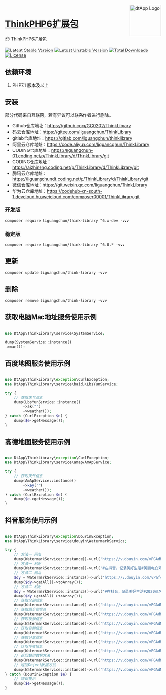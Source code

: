 <img align="right" width="100" src="https://cdn.oss.liguangchun.cn/04/999e9f2f06d396968eacc10ce9bc8a.png" alt="dtApp Logo"/>

<h1 align="left"><a href="https://www.dtapp.net/">ThinkPHP6扩展包</a></h1>

📦 ThinkPHP6扩展包

[![Latest Stable Version](https://poser.pugx.org/liguangchun/think-library/v/stable)](https://packagist.org/packages/liguangchun/think-library) 
[![Latest Unstable Version](https://poser.pugx.org/liguangchun/think-library/v/unstable)](https://packagist.org/packages/liguangchun/think-library) 
[![Total Downloads](https://poser.pugx.org/liguangchun/think-library/downloads)](https://packagist.org/packages/liguangchun/think-library) 
[![License](https://poser.pugx.org/liguangchun/think-library/license)](https://packagist.org/packages/liguangchun/think-library)

## 依赖环境

1. PHP7.1 版本及以上

## 安装

部分代码来自互联网，若有异议可以联系作者进行删除。

- Github仓库地址：https://github.com/GC0202/ThinkLibrary
- 码云仓库地址：https://gitee.com/liguangchun/ThinkLibrary
- gitlab仓库地址：https://gitlab.com/liguangchun/thinklibrary
- 阿里云仓库地址：https://code.aliyun.com/liguancghun/ThinkLibrary
- CODING仓库地址：https://liguangchun-01.coding.net/p/ThinkLibrary/d/ThinkLibrary/git
- CODING仓库地址：https://aizhineng.coding.net/p/ThinkLibrary/d/ThinkLibrary/git
- 腾讯云仓库地址：https://liguangchundt.coding.net/p/ThinkLibrary/d/ThinkLibrary/git
- 微信仓库地址：https://git.weixin.qq.com/liguangchun/ThinkLibrary
- 华为云仓库地址：https://codehub-cn-south-1.devcloud.huaweicloud.com/composer00001/ThinkLibrary.git

### 开发版
```text
composer require liguangchun/think-library ^6.x-dev -vvv
```

### 稳定版
```text
composer require liguangchun/think-library ^6.0.* -vvv
```

## 更新

```text
composer update liguangchun/think-library -vvv
```

## 删除

```text
composer remove liguangchun/think-library -vvv
```

## 获取电脑Mac地址服务使用示例

```php

use DtApp\ThinkLibrary\service\SystemService;

dump(SystemService::instance()
->mac());

```

## 百度地图服务使用示例

```php

use DtApp\ThinkLibrary\exception\CurlException;
use DtApp\ThinkLibrary\service\baidu\LbsYunService;

try {
    // 获取天气信息
    dump(LbsYunService::instance()
        ->ak("")
        ->weather());
} catch (CurlException $e) {
    dump($e->getMessage());
}

```

## 高德地图服务使用示例

```php

use DtApp\ThinkLibrary\exception\CurlException;
use DtApp\ThinkLibrary\service\amap\AmApService;

try {
    // 获取天气信息 
    dump(AmApService::instance()
        ->key("")
        ->weather());
} catch (CurlException $e) {
    dump($e->getMessage());
}


```

## 抖音服务使用示例

```php

use DtApp\ThinkLibrary\exception\DouYinException;
use DtApp\ThinkLibrary\service\douyin\WatermarkService;

try {
    // 方法一 网址
    dump(WatermarkService::instance()->url('https://v.douyin.com/vPGAdM/')->getAll()->toArray());
    // 方法一 粘贴
    dump(WatermarkService::instance()->url('#在抖音，记录美好生活#美丽电白欢迎您 https://v.douyin.com/vPGAdM/ 复制此链接，打开【抖音短视频】，直接观看视频！')->getAll()->toArray());
    // 方法二 网址
    $dy = WatermarkService::instance()->url('https://v.douyin.com/vPafcr/');
    dump($dy->getAll()->toArray());
    // 方法二 粘贴
    $dy = WatermarkService::instance()->url('#在抖音，记录美好生活#2020茂名加油，广州加油，武汉加油！中国加油，众志成城！#航拍 #茂名#武汉 #广州 #旅拍 @抖音小助手 https://v.douyin.com/vPafcr/ 复制此链接，打开【抖音短视频】，直接观看视频！');
    dump($dy->getAll()->toArray());
    // 获取全部信息
    dump(WatermarkService::instance()->url('https://v.douyin.com/vPGAdM/')->getAll()->toArray());
    // 获取原全部信息
    dump(WatermarkService::instance()->url('https://v.douyin.com/vPGAdM/')->getApi()->toArray());
    // 获取视频信息
    dump(WatermarkService::instance()->url('https://v.douyin.com/vPGAdM/')->getVideoInfo()->toArray());
    // 获取音频信息
    dump(WatermarkService::instance()->url('https://v.douyin.com/vPGAdM/')->getMusicInfo()->toArray());
    // 获取分享信息
    dump(WatermarkService::instance()->url('https://v.douyin.com/vPGAdM/')->getShareInfo()->toArray());
    // 获取作者信息
    dump(WatermarkService::instance()->url('https://v.douyin.com/vPGAdM/')->getAuthorInfo()->toArray());
    // 返回数组数据方法
    dump(WatermarkService::instance()->url('https://v.douyin.com/vPGAdM/')->getAll()->toArray());
    // 返回Object数据方法
    dump(WatermarkService::instance()->url('https://v.douyin.com/vPGAdM/')->getAll()->toObject());
} catch (DouYinException $e) {
    // 错误提示
    dump($e->getMessage());
}
```
